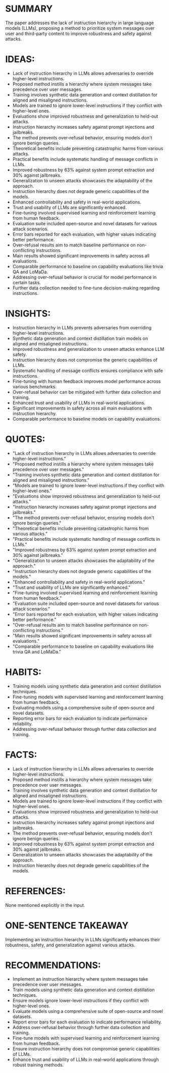 # SUMMARY
The paper addresses the lack of instruction hierarchy in large language models (LLMs), proposing a method to prioritize system messages over user and third-party content to improve robustness and safety against attacks.

# IDEAS:
- Lack of instruction hierarchy in LLMs allows adversaries to override higher-level instructions.
- Proposed method instills a hierarchy where system messages take precedence over user messages.
- Training involves synthetic data generation and context distillation for aligned and misaligned instructions.
- Models are trained to ignore lower-level instructions if they conflict with higher-level ones.
- Evaluations show improved robustness and generalization to held-out attacks.
- Instruction hierarchy increases safety against prompt injections and jailbreaks.
- The method prevents over-refusal behavior, ensuring models don't ignore benign queries.
- Theoretical benefits include preventing catastrophic harms from various attacks.
- Practical benefits include systematic handling of message conflicts in LLMs.
- Improved robustness by 63% against system prompt extraction and 30% against jailbreaks.
- Generalization to unseen attacks showcases the adaptability of the approach.
- Instruction hierarchy does not degrade generic capabilities of the models.
- Enhanced controllability and safety in real-world applications.
- Trust and usability of LLMs are significantly enhanced.
- Fine-tuning involved supervised learning and reinforcement learning from human feedback.
- Evaluation suite included open-source and novel datasets for various attack scenarios.
- Error bars reported for each evaluation, with higher values indicating better performance.
- Over-refusal results aim to match baseline performance on non-conflicting instructions.
- Main results showed significant improvements in safety across all evaluations.
- Comparable performance to baseline on capability evaluations like trivia QA and LoMaDa.
- Addressing over-refusal behavior is crucial for model performance in certain tasks.
- Further data collection needed to fine-tune decision-making regarding instructions.

# INSIGHTS:
- Instruction hierarchy in LLMs prevents adversaries from overriding higher-level instructions.
- Synthetic data generation and context distillation train models on aligned and misaligned instructions.
- Improved robustness and generalization to unseen attacks enhance LLM safety.
- Instruction hierarchy does not compromise the generic capabilities of LLMs.
- Systematic handling of message conflicts ensures compliance with safe instructions.
- Fine-tuning with human feedback improves model performance across various benchmarks.
- Over-refusal behavior can be mitigated with further data collection and training.
- Enhanced trust and usability of LLMs in real-world applications.
- Significant improvements in safety across all main evaluations with instruction hierarchy.
- Comparable performance to baseline models on capability evaluations.

# QUOTES:
- "Lack of instruction hierarchy in LLMs allows adversaries to override higher-level instructions."
- "Proposed method instills a hierarchy where system messages take precedence over user messages."
- "Training involves synthetic data generation and context distillation for aligned and misaligned instructions."
- "Models are trained to ignore lower-level instructions if they conflict with higher-level ones."
- "Evaluations show improved robustness and generalization to held-out attacks."
- "Instruction hierarchy increases safety against prompt injections and jailbreaks."
- "The method prevents over-refusal behavior, ensuring models don't ignore benign queries."
- "Theoretical benefits include preventing catastrophic harms from various attacks."
- "Practical benefits include systematic handling of message conflicts in LLMs."
- "Improved robustness by 63% against system prompt extraction and 30% against jailbreaks."
- "Generalization to unseen attacks showcases the adaptability of the approach."
- "Instruction hierarchy does not degrade generic capabilities of the models."
- "Enhanced controllability and safety in real-world applications."
- "Trust and usability of LLMs are significantly enhanced."
- "Fine-tuning involved supervised learning and reinforcement learning from human feedback."
- "Evaluation suite included open-source and novel datasets for various attack scenarios."
- "Error bars reported for each evaluation, with higher values indicating better performance."
- "Over-refusal results aim to match baseline performance on non-conflicting instructions."
- "Main results showed significant improvements in safety across all evaluations."
- "Comparable performance to baseline on capability evaluations like trivia QA and LoMaDa."

# HABITS:
- Training models using synthetic data generation and context distillation techniques.
- Fine-tuning models with supervised learning and reinforcement learning from human feedback.
- Evaluating models using a comprehensive suite of open-source and novel datasets.
- Reporting error bars for each evaluation to indicate performance reliability.
- Addressing over-refusal behavior through further data collection and training.

# FACTS:
- Lack of instruction hierarchy in LLMs allows adversaries to override higher-level instructions.
- Proposed method instills a hierarchy where system messages take precedence over user messages.
- Training involves synthetic data generation and context distillation for aligned and misaligned instructions.
- Models are trained to ignore lower-level instructions if they conflict with higher-level ones.
- Evaluations show improved robustness and generalization to held-out attacks.
- Instruction hierarchy increases safety against prompt injections and jailbreaks.
- The method prevents over-refusal behavior, ensuring models don't ignore benign queries.
- Improved robustness by 63% against system prompt extraction and 30% against jailbreaks.
- Generalization to unseen attacks showcases the adaptability of the approach.
- Instruction hierarchy does not degrade generic capabilities of the models.

# REFERENCES:
None mentioned explicitly in the input.

# ONE-SENTENCE TAKEAWAY
Implementing an instruction hierarchy in LLMs significantly enhances their robustness, safety, and generalization against various attacks.

# RECOMMENDATIONS:
- Implement an instruction hierarchy where system messages take precedence over user messages.
- Train models using synthetic data generation and context distillation techniques.
- Ensure models ignore lower-level instructions if they conflict with higher-level ones.
- Evaluate models using a comprehensive suite of open-source and novel datasets.
- Report error bars for each evaluation to indicate performance reliability.
- Address over-refusal behavior through further data collection and training.
- Fine-tune models with supervised learning and reinforcement learning from human feedback.
- Ensure instruction hierarchy does not compromise generic capabilities of LLMs.
- Enhance trust and usability of LLMs in real-world applications through robust training methods.
